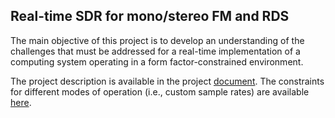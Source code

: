 ## Real-time SDR for mono/stereo FM and RDS

The main objective of this project is to develop an understanding of the challenges that must be addressed for a real-time implementation of a computing system operating in a form factor-constrained environment. 

The project description is available in the project [document](doc/3dy4-project-2024.pdf). The constraints for different modes of operation (i.e., custom sample rates) are available [here](doc/3dy4-constraints-group-65.pdf).
